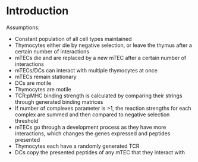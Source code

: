 # Introduction

Assumptions:
- Constant population of all cell types maintained
- Thymocytes either die by negative selection, or leave the thymus after a certain number of interactions
- mTECs die and are replaced by a new mTEC after a certain number of interactions
- mTECs/DCs can interact with multiple thymocytes at once
- mTECs remain stationary
- DCs are motile
- Thymocytes are motile
- TCR:pMHC binding strength is calculated by comparing their strings through generated binding matrices
- If number of complexes parameter is >1, the reaction strengths for each complex are summed and then compared to negative selection threshold
- mTECs go through a development process as they have more interactions, which changes the genes expressed and peptides presented
- Thymocytes each have a randomly generated TCR
- DCs copy the presented peptides of any mTEC that they interact with

